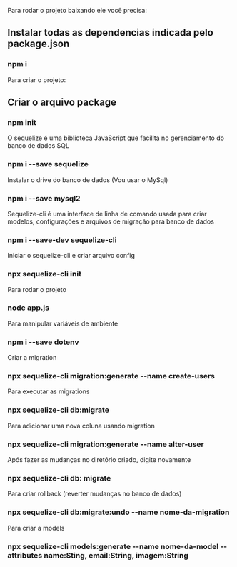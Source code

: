 Para rodar o projeto baixando ele você precisa:

## Instalar todas as dependencias indicada pelo package.json

### npm i

Para criar o projeto:
## Criar o arquivo package

### npm init

O sequelize é uma biblioteca JavaScript que facilita no gerenciamento do banco de dados SQL

### npm i --save sequelize

Instalar o drive do banco de dados (Vou usar o MySql)

### npm i --save mysql2

Sequelize-cli é uma interface de linha de comando usada para criar modelos, configurações e arquivos de migração para banco de dados

### npm i --save-dev sequelize-cli

Iniciar o sequelize-cli e criar arquivo config

### npx sequelize-cli init

Para rodar o projeto

### node app.js

Para manipular variáveis de ambiente

### npm i --save dotenv

Criar a migration

### npx sequelize-cli migration:generate --name create-users

Para executar as migrations 

### npx sequelize-cli db:migrate

Para adicionar uma nova coluna usando migration

### npx sequelize-cli migration:generate --name alter-user

Após fazer as mudanças no diretório criado, digite novamente

### npx sequelize-cli db: migrate

Para criar rollback (reverter mudanças no banco de dados)

### npx sequelize-cli db:migrate:undo --name nome-da-migration

Para criar a models

### npx sequelize-cli models:generate --name nome-da-model --attributes name:Sting, email:String, imagem:String
